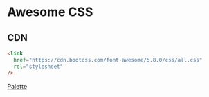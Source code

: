 # Awesome CSS

## CDN

```html
<link
  href="https://cdn.bootcss.com/font-awesome/5.8.0/css/all.css"
  rel="stylesheet"
/>
```

[Palette](https://flatuicolors.com/)
